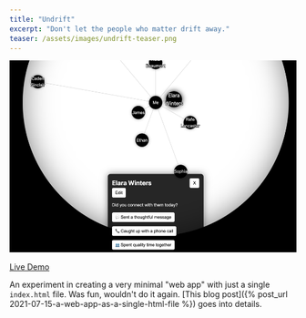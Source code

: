 ```yaml
---
title: "Undrift"
excerpt: "Don't let the people who matter drift away."
teaser: /assets/images/undrift-teaser.png
---
```


![undrift banner](/assets/images/undrift-banner.png)

<div class="not-prose">
  <a href="https://undrift.netlify.app" class="btn-primary text-black">Live Demo</a>
</div>

An experiment in creating a very minimal "web app" with just a single `index.html` file. Was fun, wouldn't do it again. [This blog post]({% post_url 2021-07-15-a-web-app-as-a-single-html-file %}) goes into details.

